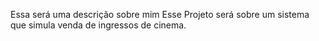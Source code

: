 Essa será uma descrição sobre mim
Esse Projeto será sobre um sistema que simula venda de ingressos de cinema.
